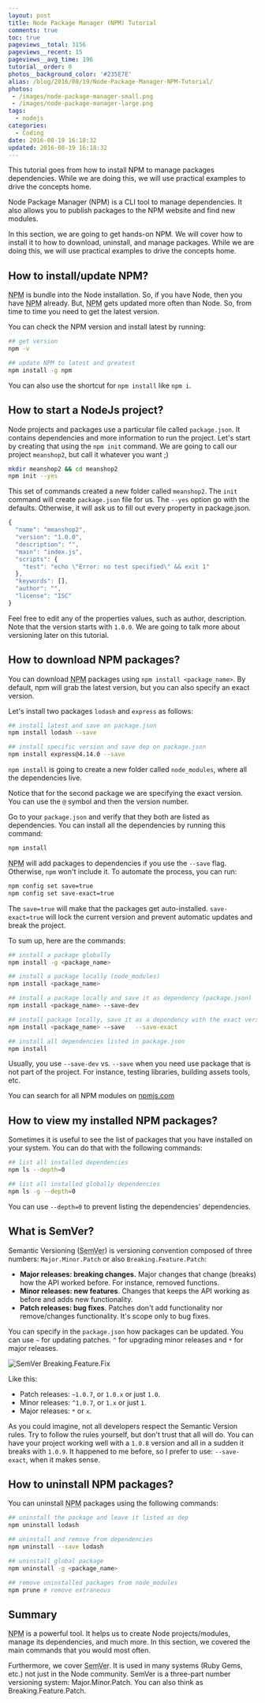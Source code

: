 ```yaml
---
layout: post
title: Node Package Manager (NPM) Tutorial
comments: true
toc: true
pageviews__total: 3156
pageviews__recent: 15
pageviews__avg_time: 196
tutorial__order: 0
photos__background_color: '#235E7E'
alias: /blog/2016/08/19/Node-Package-Manager-NPM-Tutorial/
photos:
 - /images/node-package-manager-small.png
 - /images/node-package-manager-large.png
tags:
  - nodejs
categories:
  - Coding
date: 2016-08-19 16:18:32
updated: 2016-08-19 16:18:32
---
```


This tutorial goes from how to install NPM to manage packages dependencies. While we are doing this, we will use practical examples to drive the concepts home.

<!-- more -->

Node Package Manager (NPM) is a CLI tool to manage dependencies. It also allows you to publish packages to the NPM website and find new modules.

In this section, we are going to get hands-on NPM. We will cover how to install it to how to download, uninstall, and manage packages. While we are doing this, we will use practical examples to drive the concepts home.

## How to install/update NPM?

<abbr title="Node Package Manager">NPM</abbr> is bundle into the Node installation. So, if you have Node, then you have <abbr title="Node Package Manager">NPM</abbr> already. But, <abbr title="Node Package Manager">NPM</abbr> gets updated more often than Node. So, from time to time you need to get the latest version.

You can check the NPM version and install latest  by running:

```bash Installing NPM
## get version
npm -v

## update NPM to latest and greatest
npm install -g npm
```

You can also use the shortcut for `npm install` like `npm i`.

## How to start a NodeJs project?

Node projects and packages use a particular file called `package.json`. It contains dependencies and more information to run the project. Let's start by creating that using the `npm init` command. We are going to call our project `meanshop2`, but call it whatever you want ;)

```bash initializing a Node project/package
mkdir meanshop2 && cd meanshop2
npm init --yes
```

This set of commands created a new folder called `meanshop2`. The `init` command will create `package.json` file for us. The `--yes` option go with the defaults. Otherwise, it will ask us to fill out every property in package.json.

```javascript package.json
{
  "name": "meanshop2",
  "version": "1.0.0",
  "description": "",
  "main": "index.js",
  "scripts": {
    "test": "echo \"Error: no test specified\" && exit 1"
  },
  "keywords": [],
  "author": "",
  "license": "ISC"
}
```

Feel free to edit any of the properties values, such as author, description. Note that the version starts with `1.0.0`. We are going to talk more about versioning later on this tutorial.

## How to download NPM packages?

You can download <abbr title="Node Package Manager">NPM</abbr> packages using `npm install <package_name>`. By default, npm will grab the latest version, but you can also specify an exact version.

Let's install two packages `lodash` and `express` as follows:

```bash Installing NPM packages
## install latest and save on package.json
npm install lodash --save

## install specific version and save dep on package.json
npm install express@4.14.0 --save
```

`npm install` is going to create a new folder called `node_modules`, where all the dependencies live.

Notice that for the second package we are specifying the exact version. You can use the `@` symbol and then the version number.

Go to your `package.json` and verify that they both are listed as dependencies. You can install all the dependencies by running this command:

```bash Install all dependencies from a package.json
npm install

```

<abbr title="Node Package Manager">NPM</abbr> will add packages to dependencies if you use the `--save` flag. Otherwise, `npm` won't include it. To automate the process, you can run:

```bash Smarter NPM's defaults
npm config set save=true
npm config set save-exact=true
```

The `save=true` will make that the packages get auto-installed. `save-exact=true` will lock the current version and prevent automatic updates and break the project.

To sum up, here are the commands:

```bash NPM install commands
## install a package globally
npm install -g <package_name>

## install a package locally (node_modules)
npm install <package_name>

## install a package locally and save it as dependency (package.json)
npm install <package_name> --save-dev

## install package locally, save it as a dependency with the exact version
npm install <package_name> --save   --save-exact

## install all dependencies listed in package.json
npm install
```

Usually, you use `--save-dev` vs. `--save` when you need use package that is not part of the project. For instance, testing libraries, building assets tools, etc.

You can search for all NPM modules on [npmjs.com](https://www.npmjs.com/browse/star)

## How to view my installed NPM packages?

Sometimes it is useful to see the list of packages that you have installed on your system. You can do that with the following commands:

```bash List packages
## list all installed dependencies
npm ls --depth=0

## list all installed globally dependencies
npm ls -g --depth=0
```

You can use `--depth=0` to prevent listing the dependencies' dependencies.

## What is SemVer?

Semantic Versioning (<abbr title="Semantic Versioning">SemVer</abbr>) is versioning convention composed of three numbers: `Major.Minor.Patch` or also `Breaking.Feature.Patch`:

  - **Major releases: breaking changes.** Major changes that change (breaks) how the API worked before. For instance, removed functions.
  - **Minor releases: new features**. Changes that keeps the API working as before and adds new functionality.
  - **Patch releases: bug fixes**. Patches don't add functionality nor remove/changes functionality. It's scope only to bug fixes.

You can specify in the `package.json` how packages can be updated. You can use `~` for updating patches. `^` for upgrading minor releases and `*` for major releases.

![SemVer Breaking.Feature.Fix](/images/semver-major-minor-patch-breaking-feature-fix.png)

Like this:

  - Patch releases: `~1.0.7`, or `1.0.x` or just `1.0`.
  - Minor releases: `^1.0.7`, or `1.x` or just `1`.
  - Major releases: `*` or `x`.

As you could imagine, not all developers respect the Semantic Version rules. Try to follow the rules yourself, but don't trust that all will do. You can have your project working well with a `1.0.8` version and all in a sudden it breaks with `1.0.9`. It happened to me before, so I prefer to use: `--save-exact`, when it makes sense.

## How to uninstall NPM packages?

You can uninstall <abbr title="Node Package Manager">NPM</abbr> packages using the following commands:

```bash Uninstalling NPM packages
## uninstall the package and leave it listed as dep
npm uninstall lodash

## uninstall and remove from dependencies
npm uninstall --save lodash

## uninstall global package
npm uninstall -g <package_name>

## remove uninstalled packages from node_modules
npm prune # remove extraneous
```

## Summary

<abbr title="Node Package Manager">NPM</abbr> is a powerful tool. It helps us to create Node projects/modules, manage its dependencies, and much more. In this section, we covered the main commands that you would most often.

Furthermore, we cover <abbr title="Semantic Versioning">SemVer</abbr>. It is used in many systems (Ruby Gems, etc.) not just in the Node community. SemVer is a three-part number versioning system: Major.Minor.Patch. You can also think as Breaking.Feature.Patch.
